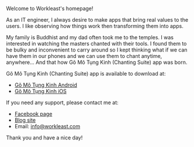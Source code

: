 Welcome to Workleast's homepage!

As an IT engineer, I always desire to make apps that bring real values to the users. I like observing how things work then transforming them into apps.

My family is Buddhist and my dad often took me to the temples. I was interested in watching the masters chanted with their tools. I found them to be bulky and inconvenient to carry around so I kept thinking what if we can have them in our phones and we can use them to chant anytime, anywhere... And that how Gõ Mõ Tụng Kinh (Chanting Suite) app was born.

Gõ Mõ Tụng Kinh (Chanting Suite) app is available to download at:

- [Gõ Mõ Tụng Kinh Android](https://play.google.com/store/apps/details?id=com.workleast.GoMoTungKinh)
- [Gõ Mõ Tụng Kinh iOS](https://apps.apple.com/app/id6483859400)

If you need any support, please contact me at:
- [Facebook page](https://www.facebook.com/chantingsuite/)
- [Blog site](https://workleast.com)
- Email: info@workleast.com

Thank you and have a nice day!
